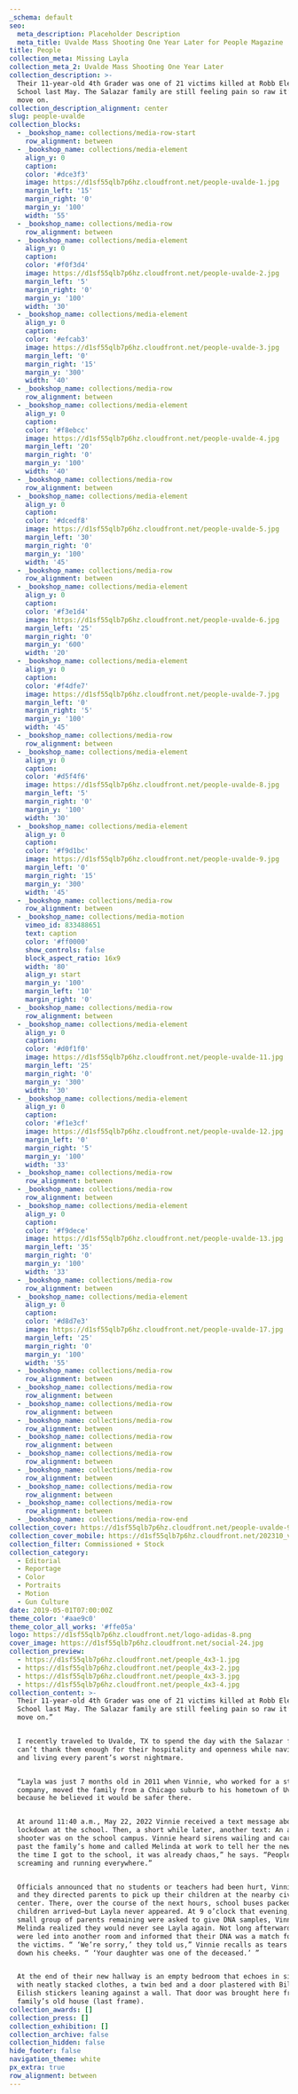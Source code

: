 ```yaml
---
_schema: default
seo:
  meta_description: Placeholder Description
  meta_title: Uvalde Mass Shooting One Year Later for People Magazine
title: People
collection_meta: Missing Layla
collection_meta_2: Uvalde Mass Shooting One Year Later
collection_description: >-
  Their 11-year-old 4th Grader was one of 21 victims killed at Robb Elementary
  School last May. The Salazar family are still feeling pain so raw it’s hard to
  move on.
collection_description_alignment: center
slug: people-uvalde
collection_blocks:
  - _bookshop_name: collections/media-row-start
    row_alignment: between
  - _bookshop_name: collections/media-element
    align_y: 0
    caption:
    color: '#dce3f3'
    image: https://d1sf55qlb7p6hz.cloudfront.net/people-uvalde-1.jpg
    margin_left: '15'
    margin_right: '0'
    margin_y: '100'
    width: '55'
  - _bookshop_name: collections/media-row
    row_alignment: between
  - _bookshop_name: collections/media-element
    align_y: 0
    caption:
    color: '#f0f3d4'
    image: https://d1sf55qlb7p6hz.cloudfront.net/people-uvalde-2.jpg
    margin_left: '5'
    margin_right: '0'
    margin_y: '100'
    width: '30'
  - _bookshop_name: collections/media-element
    align_y: 0
    caption:
    color: '#efcab3'
    image: https://d1sf55qlb7p6hz.cloudfront.net/people-uvalde-3.jpg
    margin_left: '0'
    margin_right: '15'
    margin_y: '300'
    width: '40'
  - _bookshop_name: collections/media-row
    row_alignment: between
  - _bookshop_name: collections/media-element
    align_y: 0
    caption:
    color: '#f8ebcc'
    image: https://d1sf55qlb7p6hz.cloudfront.net/people-uvalde-4.jpg
    margin_left: '20'
    margin_right: '0'
    margin_y: '100'
    width: '40'
  - _bookshop_name: collections/media-row
    row_alignment: between
  - _bookshop_name: collections/media-element
    align_y: 0
    caption:
    color: '#dcedf8'
    image: https://d1sf55qlb7p6hz.cloudfront.net/people-uvalde-5.jpg
    margin_left: '30'
    margin_right: '0'
    margin_y: '100'
    width: '45'
  - _bookshop_name: collections/media-row
    row_alignment: between
  - _bookshop_name: collections/media-element
    align_y: 0
    caption:
    color: '#f3e1d4'
    image: https://d1sf55qlb7p6hz.cloudfront.net/people-uvalde-6.jpg
    margin_left: '25'
    margin_right: '0'
    margin_y: '600'
    width: '20'
  - _bookshop_name: collections/media-element
    align_y: 0
    caption:
    color: '#f4dfe7'
    image: https://d1sf55qlb7p6hz.cloudfront.net/people-uvalde-7.jpg
    margin_left: '0'
    margin_right: '5'
    margin_y: '100'
    width: '45'
  - _bookshop_name: collections/media-row
    row_alignment: between
  - _bookshop_name: collections/media-element
    align_y: 0
    caption:
    color: '#d5f4f6'
    image: https://d1sf55qlb7p6hz.cloudfront.net/people-uvalde-8.jpg
    margin_left: '5'
    margin_right: '0'
    margin_y: '100'
    width: '30'
  - _bookshop_name: collections/media-element
    align_y: 0
    caption:
    color: '#f9d1bc'
    image: https://d1sf55qlb7p6hz.cloudfront.net/people-uvalde-9.jpg
    margin_left: '0'
    margin_right: '15'
    margin_y: '300'
    width: '45'
  - _bookshop_name: collections/media-row
    row_alignment: between
  - _bookshop_name: collections/media-motion
    vimeo_id: 833488651
    text: caption
    color: '#ff0000'
    show_controls: false
    block_aspect_ratio: 16x9
    width: '80'
    align_y: start
    margin_y: '100'
    margin_left: '10'
    margin_right: '0'
  - _bookshop_name: collections/media-row
    row_alignment: between
  - _bookshop_name: collections/media-element
    align_y: 0
    caption:
    color: '#d0f1f0'
    image: https://d1sf55qlb7p6hz.cloudfront.net/people-uvalde-11.jpg
    margin_left: '25'
    margin_right: '0'
    margin_y: '300'
    width: '30'
  - _bookshop_name: collections/media-element
    align_y: 0
    caption:
    color: '#f1e3cf'
    image: https://d1sf55qlb7p6hz.cloudfront.net/people-uvalde-12.jpg
    margin_left: '0'
    margin_right: '5'
    margin_y: '100'
    width: '33'
  - _bookshop_name: collections/media-row
    row_alignment: between
  - _bookshop_name: collections/media-row
    row_alignment: between
  - _bookshop_name: collections/media-element
    align_y: 0
    caption:
    color: '#f9dece'
    image: https://d1sf55qlb7p6hz.cloudfront.net/people-uvalde-13.jpg
    margin_left: '35'
    margin_right: '0'
    margin_y: '100'
    width: '33'
  - _bookshop_name: collections/media-row
    row_alignment: between
  - _bookshop_name: collections/media-element
    align_y: 0
    caption:
    color: '#d8d7e3'
    image: https://d1sf55qlb7p6hz.cloudfront.net/people-uvalde-17.jpg
    margin_left: '25'
    margin_right: '0'
    margin_y: '100'
    width: '55'
  - _bookshop_name: collections/media-row
    row_alignment: between
  - _bookshop_name: collections/media-row
    row_alignment: between
  - _bookshop_name: collections/media-row
    row_alignment: between
  - _bookshop_name: collections/media-row
    row_alignment: between
  - _bookshop_name: collections/media-row
    row_alignment: between
  - _bookshop_name: collections/media-row
    row_alignment: between
  - _bookshop_name: collections/media-row
    row_alignment: between
  - _bookshop_name: collections/media-row
    row_alignment: between
  - _bookshop_name: collections/media-row
    row_alignment: between
  - _bookshop_name: collections/media-row-end
collection_cover: https://d1sf55qlb7p6hz.cloudfront.net/people-uvalde-9.jpg
collection_cover_mobile: https://d1sf55qlb7p6hz.cloudfront.net/202310_vert-covers-7.jpg
collection_filter: Commissioned + Stock
collection_category:
  - Editorial
  - Reportage
  - Color
  - Portraits
  - Motion
  - Gun Culture
date: 2019-05-01T07:00:00Z
theme_color: '#aae9c0'
theme_color_all_works: '#ffe05a'
logo: https://d1sf55qlb7p6hz.cloudfront.net/logo-adidas-8.png
cover_image: https://d1sf55qlb7p6hz.cloudfront.net/social-24.jpg
collection_preview:
  - https://d1sf55qlb7p6hz.cloudfront.net/people_4x3-1.jpg
  - https://d1sf55qlb7p6hz.cloudfront.net/people_4x3-2.jpg
  - https://d1sf55qlb7p6hz.cloudfront.net/people_4x3-3.jpg
  - https://d1sf55qlb7p6hz.cloudfront.net/people_4x3-4.jpg
collection_content: >-
  Their 11-year-old 4th Grader was one of 21 victims killed at Robb Elementary
  School last May. The Salazar family are still feeling pain so raw it’s hard to
  move on.”


  I recently traveled to Uvalde, TX to spend the day with the Salazar family. I
  can’t thank them enough for their hospitality and openness while navigating
  and living every parent’s worst nightmare.


  “Layla was just 7 months old in 2011 when Vinnie, who worked for a steel
  company, moved the family from a Chicago suburb to his hometown of Uvalde
  because he believed it would be safer there.


  At around 11:40 a.m., May 22, 2022 Vinnie received a text message about a
  lockdown at the school. Then, a short while later, another text: An active
  shooter was on the school campus. Vinnie heard sirens wailing and cars racing
  past the family’s home and called Melinda at work to tell her the news. “By
  the time I got to the school, it was already chaos,” he says. “People were
  screaming and running everywhere.”


  Officials announced that no students or teachers had been hurt, Vinnie says,
  and they directed parents to pick up their children at the nearby civic
  center. There, over the course of the next hours, school buses packed with
  children arrived—but Layla never appeared. At 9 o’clock that evening, when the
  small group of parents remaining were asked to give DNA samples, Vinnie and
  Melinda realized they would never see Layla again. Not long afterward they
  were led into another room and informed that their DNA was a match for one of
  the victims. “ ‘We’re sorry,’ they told us,” Vinnie recalls as tears stream
  down his cheeks. “ ‘Your daughter was one of the deceased.’ ”


  At the end of their new hallway is an empty bedroom that echoes in silence,
  with neatly stacked clothes, a twin bed and a door plastered with Billie
  Eilish stickers leaning against a wall. That door was brought here from the
  family’s old house (last frame).
collection_awards: []
collection_press: []
collection_exhibition: []
collection_archive: false
collection_hidden: false
hide_footer: false
navigation_theme: white
px_extra: true
row_alignment: between
---
```

